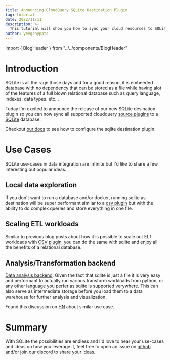```yaml
---
title: Announcing CloudQuery SQLite Destination Plugin
tag: tutorial
date: 2022/11/11
description: >-
  This tutorial will show you how to sync your cloud resources to SQLite database.
author: yevgenypats
---
```


import { BlogHeader } from "../../components/BlogHeader"

<BlogHeader/>

# Introduction

SQLite is all the rage those days and for a good reason, it is embeeded database with no dependency that can be stored as a file while having alot of the features of a full blown relational database such as query language, indexes, data types. etc...

Today I'm excited to announce the release of our new SQLite desination plugin so you can now sync all supported cloudquery [source plugins](../docs/plugins/sources) to a [SQLite](https://www.sqlite.org/index.html) database.

Checkout [our docs](../docs/recipes/destinations/sqlite) to see how to configure the sqlite destination plugin.

# Use Cases

SQLite use-cases in data integration are infinite but I'd like to share a few interesting but popular ideas.

## Local data exploration

If you don't want to run a database and/or docker, running sqlite as destination will be super performant similar to a [csv plugin](./scaling-out-elt-with-cq-and-csv) but with the ability to do complex queries and store everything in one file.

## Scaling ETL workloads

Similar to previous blog posts about how it is possible to scale out ELT workloads with [CSV plugin](./scaling-out-elt-with-cq-and-csv), you can do the same with sqlite and enjoy all the benefits of a relational database.

## Analysis/Transformation backend

[Data analysis backend](https://www.sqlite.org/whentouse.html): Given the fact that sqlite is just a file it is very easy and performant to actually run various transform workloads from python, or any other language you perfer as sqlite is supported verywhere. This can also serve as intermediate storage before you load them to a data warehouse for further analysis and visualization.

Found this discussion on [HN](https://news.ycombinator.com/item?id=22153447) about similar use case.

# Summary

With SQLite the possibilities are endless and I'd love to hear your use-cases and ideas on how you leverage it, feel free to open an issue on [github](https://github.com/cloudquery/cloudquery) and/or join our [discord](https://cloudquery.io/discord) to share your ideas.